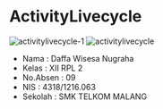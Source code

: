 # ActivityLivecycle

![activitylivecycle-1](https://cloud.githubusercontent.com/assets/15698915/19225244/b19dc9f8-8ec2-11e6-8e49-52bfa949c9fa.JPG)
![activitylivecycle](https://cloud.githubusercontent.com/assets/15698915/19225245/b1a20a54-8ec2-11e6-9b74-cd94fdf4fcf7.JPG)


* Nama      : Daffa Wisesa Nugraha
* Kelas     : XII RPL 2
* No.Absen  : 09
* NIS       : 4318/1216.063
* Sekolah   : SMK TELKOM MALANG
